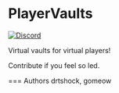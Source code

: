 PlayerVaults
============

[![Discord](https://imgur.com/MFRRBn4.png)](https://discord.gg/F7gexAQ)
    

Virtual vaults for virtual players!

Contribute if you feel so led.

=== Authors
drtshock, gomeow
